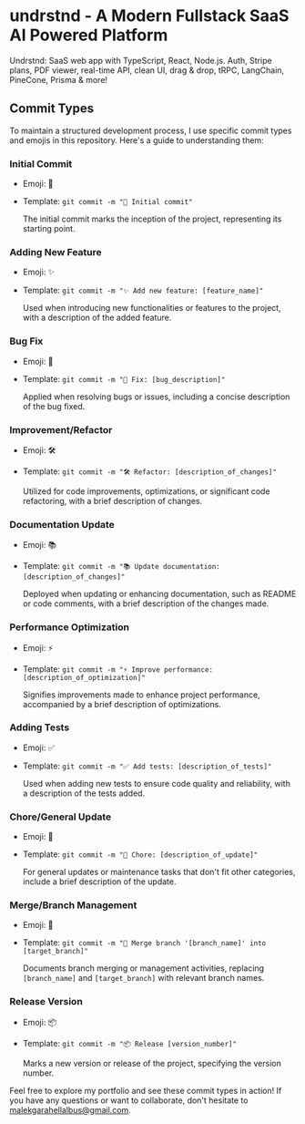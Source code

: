 # undrstnd - A Modern Fullstack SaaS AI Powered Platform

Undrstnd: SaaS web app with TypeScript, React, Node.js. Auth, Stripe plans, PDF viewer, real-time API, clean UI, drag &amp; drop, tRPC, LangChain, PineCone, Prisma &amp; more!

## Commit Types

To maintain a structured development process, I use specific commit types and emojis in this repository. Here's a guide to understanding them:

### Initial Commit

- Emoji: 🚀
- Template: `git commit -m "🚀 Initial commit"`

  The initial commit marks the inception of the project, representing its starting point.

### Adding New Feature

- Emoji: ✨
- Template: `git commit -m "✨ Add new feature: [feature_name]"`

  Used when introducing new functionalities or features to the project, with a description of the added feature.

### Bug Fix

- Emoji: 🐛
- Template: `git commit -m "🐛 Fix: [bug_description]"`

  Applied when resolving bugs or issues, including a concise description of the bug fixed.

### Improvement/Refactor

- Emoji: 🛠️
- Template: `git commit -m "🛠️ Refactor: [description_of_changes]"`

  Utilized for code improvements, optimizations, or significant code refactoring, with a brief description of changes.

### Documentation Update

- Emoji: 📚
- Template: `git commit -m "📚 Update documentation: [description_of_changes]"`

  Deployed when updating or enhancing documentation, such as README or code comments, with a brief description of the changes made.

### Performance Optimization

- Emoji: ⚡
- Template: `git commit -m "⚡ Improve performance: [description_of_optimization]"`

  Signifies improvements made to enhance project performance, accompanied by a brief description of optimizations.

### Adding Tests

- Emoji: ✅
- Template: `git commit -m "✅ Add tests: [description_of_tests]"`

  Used when adding new tests to ensure code quality and reliability, with a description of the tests added.

### Chore/General Update

- Emoji: 🔄
- Template: `git commit -m "🔄 Chore: [description_of_update]"`

  For general updates or maintenance tasks that don't fit other categories, include a brief description of the update.

### Merge/Branch Management

- Emoji: 🌲
- Template: `git commit -m "🌲 Merge branch '[branch_name]' into [target_branch]"`

  Documents branch merging or management activities, replacing `[branch_name]` and `[target_branch]` with relevant branch names.

### Release Version

- Emoji: 📦
- Template: `git commit -m "📦 Release [version_number]"`

  Marks a new version or release of the project, specifying the version number.

Feel free to explore my portfolio and see these commit types in action! If you have any questions or want to collaborate, don't hesitate to malekgarahellalbus@gmail.com.
